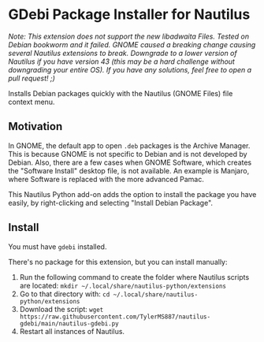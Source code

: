 # GDebi Package Installer for Nautilus

*Note: This extension does not support the new libadwaita Files. Tested on Debian bookworm and it failed. GNOME caused a breaking change causing several Nautilus extensions to break. Downgrade to a lower version of Nautilus if you have version 43 (this may be a hard challenge without downgrading your entire OS). If you have any solutions, feel free to open a pull request! ;)*

Installs Debian packages quickly with the Nautilus (GNOME Files) file context
menu.

## Motivation

In GNOME, the default app to open `.deb` packages is the Archive Manager.
This is because GNOME is not specific to Debian and is not developed by
Debian. Also, there are a few cases when GNOME Software, which creates the
"Software Install" desktop file, is not available. An example is Manjaro,
where Software is replaced with the more advanced Pamac.

This Nautilus Python add-on adds the option to install the package you have
easily, by right-clicking and selecting "Install Debian Package".

## Install

You must have `gdebi` installed.

There's no package for this extension, but you can install manually:

1. Run the following command to create the folder where Nautilus scripts
   are located: `mkdir ~/.local/share/nautilus-python/extensions`
2. Go to that directory with: `cd ~/.local/share/nautilus-python/extensions`
3. Download the script: `wget https://raw.githubusercontent.com/TylerMS887/nautilus-gdebi/main/nautilus-gdebi.py`
4. Restart all instances of Nautilus.

